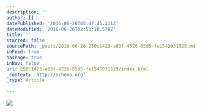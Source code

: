 ```yaml
---
description: ''
author: []
datePublished: '2016-06-26T05:47:45.111Z'
dateModified: '2016-06-26T02:53:10.578Z'
title: ''
starred: false
sourcePath: _posts/2016-06-26-250c1423-a83f-4526-85d5-fe1543931529.md
inFeed: true
hasPage: true
inNav: false
url: 250c1423-a83f-4526-85d5-fe1543931529/index.html
_context: 'http://schema.org'
_type: Article

---
```

![](https://the-grid-user-content.s3-us-west-2.amazonaws.com/f5b000c2-5035-4143-9e7e-b36ee06d1e50.jpg)